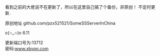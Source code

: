 
看到之前的大佬说不在更新了，所以在这里自己搞了个备份，非原创！
不定时更新.

原创地址 github.com/pzx521521/SomeSSServerInChina


o(∩_∩)o 
6.11

更新端口号为:13712  
密码:www.xbvpn.com
